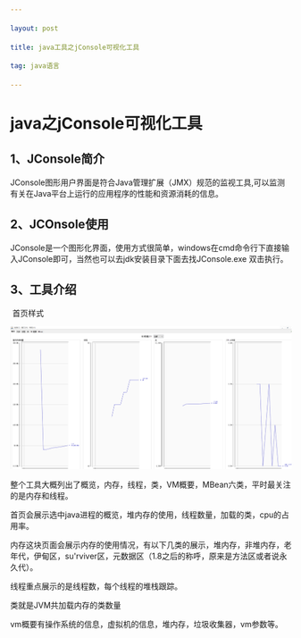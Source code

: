 ```yaml
---

layout: post

title: java工具之jConsole可视化工具

tag: java语言

---
```

# java之jConsole可视化工具

## 1、JConsole简介

​	JConsole图形用户界面是符合Java管理扩展（JMX）规范的监视工具,可以监测有关在Java平台上运行的应用程序的性能和资源消耗的信息。

## 2、JCOnsole使用

​	JConsole是一个图形化界面，使用方式很简单，windows在cmd命令行下直接输入JConsole即可，当然也可以去jdk安装目录下面去找JConsole.exe 双击执行。

## 3、工具介绍

​	首页样式

![](images/微信图片_20190809140910.png)

整个工具大概列出了概览，内存，线程，类，VM概要，MBean六类，平时最关注的是内存和线程。

首页会展示选中java进程的概览，堆内存的使用，线程数量，加载的类，cpu的占用率。

内存这块页面会展示内存的使用情况，有以下几类的展示，堆内存，非堆内存，老年代，伊甸区，su'rviver区，元数据区（1.8之后的称呼，原来是方法区或者说永久代）。

线程重点展示的是线程数，每个线程的堆栈跟踪。

类就是JVM共加载内存的类数量

vm概要有操作系统的信息，虚拟机的信息，堆内存，垃圾收集器，vm参数等。



